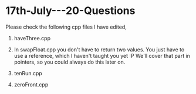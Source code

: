 # 17th-July---20-Questions

Please check the following cpp files I have edited,

1. haveThree.cpp

2. In swapFloat.cpp you don't have to return two values. You just have to use a reference, which I haven't taught you yet :P We'll cover that part in pointers, so you could always do this later on.

3. tenRun.cpp

4. zeroFront.cpp
